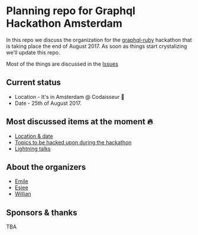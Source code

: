 # Planning repo for Graphql Hackathon Amsterdam

In this repo we discuss the organization for the [graphql-ruby](http://graphql-ruby.org) hackathon that is taking 
place the end of August 2017. As soon as things start crystalizing we'll update this repo.

Most of the things are discussed in the [Issues](https://github.com/emilebosch/graphql-hackathon-ams/issues)

## Current status

- Location -  It's in Amsterdam @ Codaisseur 🙌
- Date - 25th of August 2017.

## Most discussed items at the moment :fire:

- [Location & date](https://github.com/emilebosch/graphql-hackathon-ams/issues/9)
- [Topics to be hacked upon during the hackathon](https://github.com/emilebosch/graphql-hackathon-ams/issues/1)
- [Lightning talks](https://github.com/emilebosch/graphql-hackathon-ams/issues/10)

## About the organizers

- [Emile](https://github.com/emilebosch)
- [Esjee](https://github.com/esjee)
- [Willian](https://github.com/willianvdv)

## Sponsors & thanks

TBA